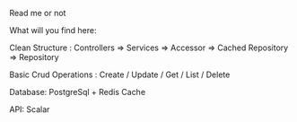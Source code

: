 Read me or not


What will you find here:

Clean Structure : Controllers => Services => Accessor => Cached Repository => Repository

Basic Crud Operations : Create / Update / Get / List / Delete

Database: PostgreSql + Redis Cache

API: Scalar
